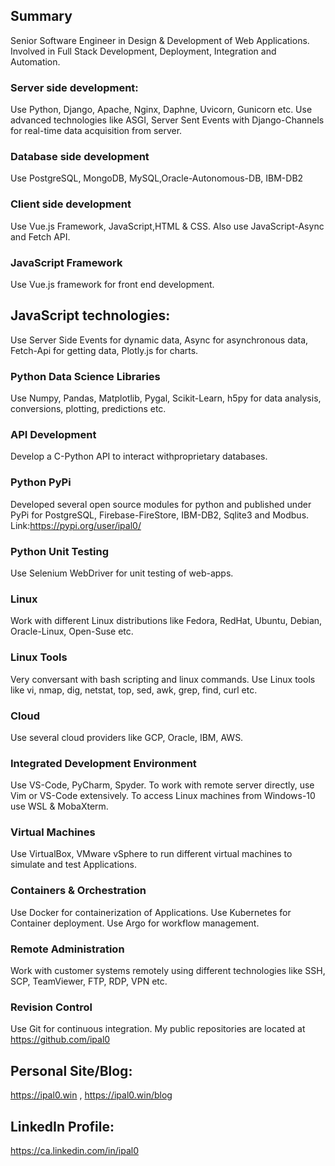 ## Summary 
Senior Software Engineer in Design & Development of Web Applications. Involved in Full Stack Development, Deployment, Integration and Automation.

### Server side development:
Use Python, Django, Apache, Nginx, Daphne, Uvicorn, Gunicorn etc. Use advanced technologies like ASGI, Server Sent Events with Django-Channels for real-time data
acquisition from server.

### Database side development
Use PostgreSQL, MongoDB, MySQL,Oracle-Autonomous-DB, IBM-DB2

### Client side development 
Use Vue.js Framework, JavaScript,HTML & CSS. Also use JavaScript-Async and Fetch API.

### JavaScript Framework 
Use Vue.js framework for front end development.

## JavaScript technologies: 
Use Server Side Events for dynamic data, Async for asynchronous data, Fetch-Api for getting data, Plotly.js for charts.

### Python Data Science Libraries
Use Numpy, Pandas, Matplotlib, Pygal, Scikit-Learn, h5py for data analysis, conversions, plotting, predictions etc.

### API Development
Develop a C-Python API to interact withproprietary databases.

### Python PyPi 
Developed several open source modules for python and published under PyPi for PostgreSQL, Firebase-FireStore, IBM-DB2, Sqlite3 and Modbus. Link:https://pypi.org/user/ipal0/

### Python Unit Testing 
Use Selenium WebDriver for unit testing of web-apps.

### Linux 
Work with different Linux distributions like Fedora, RedHat, Ubuntu, Debian, Oracle-Linux, Open-Suse etc.

### Linux Tools 
Very conversant with bash scripting and linux commands. Use Linux tools like vi, nmap, dig, netstat, top, sed, awk, grep, find, curl etc.

### Cloud 
Use several cloud providers like GCP, Oracle, IBM, AWS.

### Integrated Development Environment 
Use VS-Code, PyCharm, Spyder. To work with remote server directly, use Vim or VS-Code extensively. To access Linux machines from Windows-10 use WSL & MobaXterm.

### Virtual Machines 
Use VirtualBox, VMware vSphere to run different virtual machines to simulate and test Applications.

### Containers & Orchestration 
Use Docker for containerization of Applications. Use Kubernetes for Container deployment. Use Argo for workflow management.

### Remote Administration 
Work with customer systems remotely using different technologies like SSH, SCP, TeamViewer, FTP, RDP, VPN etc.
 
### Revision Control 
Use Git for continuous integration. My public repositories are located at https://github.com/ipal0

## Personal Site/Blog: 
https://ipal0.win , https://ipal0.win/blog

## LinkedIn Profile: 
https://ca.linkedin.com/in/ipal0
